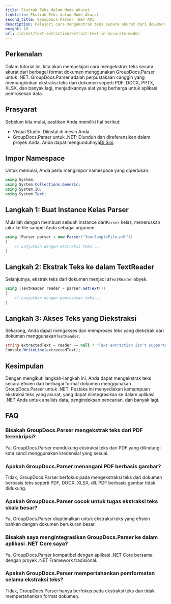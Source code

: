 ```yaml
---
title: Ekstrak Teks dalam Mode Akurat
linktitle: Ekstrak Teks dalam Mode Akurat
second_title: GroupDocs.Parser .NET API
description: Pelajari cara mengekstrak teks secara akurat dari dokumen di .NET menggunakan GroupDocs.Parser untuk pemrosesan data yang lancar.
weight: 18
url: /id/net/text-extraction/extract-text-in-accurate-mode/
---
```

## Perkenalan
Dalam tutorial ini, kita akan mempelajari cara mengekstrak teks secara akurat dari berbagai format dokumen menggunakan GroupDocs.Parser untuk .NET. GroupDocs.Parser adalah perpustakaan canggih yang memungkinkan ekstraksi teks dari dokumen seperti PDF, DOCX, PPTX, XLSX, dan banyak lagi, menjadikannya alat yang berharga untuk aplikasi pemrosesan data.
## Prasyarat
Sebelum kita mulai, pastikan Anda memiliki hal berikut:
- Visual Studio: Diinstal di mesin Anda.
-  GroupDocs.Parser untuk .NET: Diunduh dan direferensikan dalam proyek Anda. Anda dapat mengunduhnya[Di Sini](https://releases.groupdocs.com/parser/net/).

## Impor Namespace
Untuk memulai, Anda perlu mengimpor namespace yang diperlukan:
```csharp
using System;
using System.Collections.Generic;
using System.IO;
using System.Text;
```
## Langkah 1: Buat Instance Kelas Parser
 Mulailah dengan membuat sebuah instance dari`Parser` kelas, meneruskan jalur ke file sampel Anda sebagai argumen.
```csharp
using (Parser parser = new Parser("YourSampleFile.pdf"))
{
    // Lanjutkan dengan ekstraksi teks...
}
```
## Langkah 2: Ekstrak Teks ke dalam TextReader
 Selanjutnya, ekstrak teks dari dokumen menjadi a`TextReader` obyek.
```csharp
using (TextReader reader = parser.GetText())
{
    // Lanjutkan dengan pemrosesan teks...
}
```
## Langkah 3: Akses Teks yang Diekstraksi
 Sekarang, Anda dapat mengakses dan memproses teks yang diekstrak dari dokumen menggunakan`TextReader`.
```csharp
string extractedText = reader == null ? "Text extraction isn't supported" : reader.ReadToEnd();
Console.WriteLine(extractedText);
```

## Kesimpulan
Dengan mengikuti langkah-langkah ini, Anda dapat mengekstrak teks secara efisien dari berbagai format dokumen menggunakan GroupDocs.Parser untuk .NET. Pustaka ini menyediakan kemampuan ekstraksi teks yang akurat, yang dapat diintegrasikan ke dalam aplikasi .NET Anda untuk analisis data, pengindeksan pencarian, dan banyak lagi.

## FAQ
### Bisakah GroupDocs.Parser mengekstrak teks dari PDF terenkripsi?
Ya, GroupDocs.Parser mendukung ekstraksi teks dari PDF yang dilindungi kata sandi menggunakan kredensial yang sesuai.
### Apakah GroupDocs.Parser menangani PDF berbasis gambar?
Tidak, GroupDocs.Parser berfokus pada mengekstraksi teks dari dokumen berbasis teks seperti PDF, DOCX, XLSX, dll. PDF berbasis gambar tidak didukung.
### Apakah GroupDocs.Parser cocok untuk tugas ekstraksi teks skala besar?
Ya, GroupDocs.Parser dioptimalkan untuk ekstraksi teks yang efisien bahkan dengan dokumen berukuran besar.
### Bisakah saya mengintegrasikan GroupDocs.Parser ke dalam aplikasi .NET Core saya?
Ya, GroupDocs.Parser kompatibel dengan aplikasi .NET Core bersama dengan proyek .NET Framework tradisional.
### Apakah GroupDocs.Parser mempertahankan pemformatan selama ekstraksi teks?
Tidak, GroupDocs.Parser hanya berfokus pada ekstraksi teks dan tidak mempertahankan format dokumen.